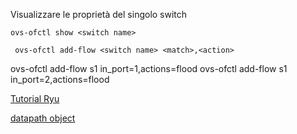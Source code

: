 
Visualizzare le proprietà del singolo switch

``` ovs-ofctl show <switch name> ```


``` ovs-ofctl add-flow <switch name> <match>,<action>```


ovs-ofctl add-flow s1 in_port=1,actions=flood
ovs-ofctl add-flow s1 in_port=2,actions=flood



[Tutorial Ryu](https://osrg.github.io/ryu-book/en/html/index.html)

[datapath object](https://ryu.readthedocs.io/en/latest/ryu_app_api.html#ryu-controller-controller-datapath)